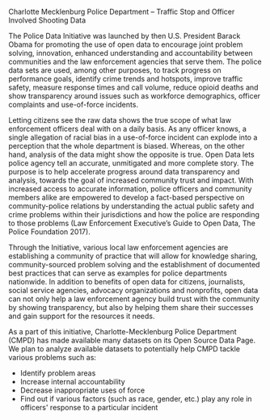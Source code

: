 Charlotte Mecklenburg Police Department – Traffic Stop and Officer Involved Shooting Data

The Police Data Initiative was launched by then U.S. President Barack Obama for promoting the use of open data to encourage joint problem solving, innovation, enhanced understanding and accountability between communities and the law enforcement agencies that serve them. The police data sets are used, among other purposes, to track progress on performance goals, identify crime trends and hotspots, improve traffic safety, measure response times and call volume, reduce opioid deaths and show transparency around issues such as workforce demographics, officer complaints and use-of-force incidents.

Letting citizens see the raw data shows the true scope of what law enforcement officers deal with on a daily basis. As any officer knows, a single allegation of racial bias in a use-of-force incident can explode into a perception that the whole department is biased. Whereas, on the other hand, analysis of the data might show the opposite is true.  Open Data lets police agency tell an accurate, unmitigated and more complete story. The purpose is to help accelerate progress around data transparency and analysis, towards the goal of increased community trust and impact. With increased access to accurate information, police officers and community members alike are empowered to develop a fact-based perspective on community-police relations by understanding the actual public safety and crime problems within their jurisdictions and how the police are responding to those problems (Law Enforcement Executive’s Guide to Open Data, The Police Foundation 2017).

Through the Initiative, various local law enforcement agencies are establishing a community of practice that will allow for knowledge sharing, community-sourced problem solving and the establishment of documented best practices that can serve as examples for police departments nationwide. In addition to benefits of open data for citizens, journalists, social service agencies, advocacy organizations and nonprofits, open data can not only help a law enforcement agency build trust with the community by showing transparency, but also by helping them share their successes and gain support for the resources it needs.

As a part of this initiative, Charlotte-Mecklenburg Police Department (CMPD) has made available many datasets on its Open Source Data Page. We plan to analyze available datasets to potentially help CMPD tackle various problems such as:
 - Identify problem areas
 - Increase internal accountability
 - Decrease inappropriate uses of force
 - Find out if various factors (such as race, gender, etc.) play any role in officers' response to a particular incident
